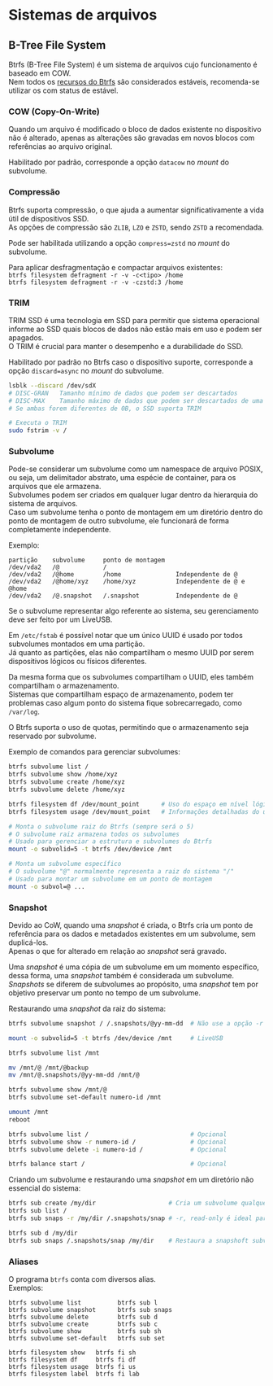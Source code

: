 # Sistemas de arquivos
## B-Tree File System
Btrfs (B-Tree File System) é um sistema de arquivos cujo funcionamento é baseado em COW.  
Nem todos os [recursos do Btrfs](https://btrfs.readthedocs.io/en/latest/Status.html) são considerados estáveis, recomenda-se utilizar os com status de estável.

### COW (Copy-On-Write)
Quando um arquivo é modificado o bloco de dados existente no dispositivo não é alterado, apenas as alterações são gravadas em novos blocos com referências ao arquivo original.

Habilitado por padrão, corresponde a opção `datacow` no *mount* do subvolume.

### Compressão
Btrfs suporta compressão, o que ajuda a aumentar significativamente a vida útil de dispositivos SSD.  
As opções de compressão são `ZLIB`, `LZO` e `ZSTD`, sendo `ZSTD` a recomendada.

Pode ser habilitada utilizando a opção `compress=zstd` no *mount* do subvolume.

Para aplicar desfragmentação e compactar arquivos existentes:  
`btrfs filesystem defragment -r -v -c<tipo> /home`  
`btrfs filesystem defragment -r -v -czstd:3 /home`  

### TRIM
TRIM SSD é uma tecnologia em SSD para permitir que sistema operacional informe ao SSD quais blocos de dados não estão mais em uso e podem ser apagados.  
O TRIM é crucial para manter o desempenho e a durabilidade do SSD.

Habilitado por padrão no Btrfs caso o dispositivo suporte, corresponde a opção `discard=async` no *mount* do subvolume.

```bash
lsblk --discard /dev/sdX
# DISC-GRAN   Tamanho mínimo de dados que podem ser descartados
# DISC-MAX    Tamanho máximo de dados que podem ser descartados de uma vez
# Se ambas forem diferentes de 0B, o SSD suporta TRIM

# Executa o TRIM
sudo fstrim -v /
```

### Subvolume
Pode-se considerar um subvolume como um namespace de arquivo POSIX, ou seja, um delimitador abstrato, uma espécie de container, para os arquivos que ele armazena.  
Subvolumes podem ser criados em qualquer lugar dentro da hierarquia do sistema de arquivos.  
Caso um subvolume tenha o ponto de montagem em um diretório dentro do ponto de montagem de outro subvolume, ele funcionará de forma completamente independente.

Exemplo:

```plaintext
partição    subvolume     ponto de montagem
/dev/vda2   /@            /
/dev/vda2   /@home        /home               Independente de @
/dev/vda2   /@home/xyz    /home/xyz           Independente de @ e @home 
/dev/vda2   /@.snapshot   /.snapshot          Independente de @
```

Se o subvolume representar algo referente ao sistema, seu gerenciamento deve ser feito por um LiveUSB.

Em `/etc/fstab` é possível notar que um único UUID é usado por todos subvolumes montados em uma partição.  
Já quanto as partições, elas não compartilham o mesmo UUID por serem dispositivos lógicos ou físicos diferentes.

Da mesma forma que os subvolumes compartilham o UUID, eles também compartilham o armazenamento.  
Sistemas que compartilham espaço de armazenamento, podem ter problemas caso algum ponto do sistema fique sobrecarregado, como `/var/log`.

O Btrfs suporta o uso de quotas, permitindo que o armazenamento seja reservado por subvolume.

Exemplo de comandos para gerenciar subvolumes:

```bash
btrfs subvolume list /
btrfs subvolume show /home/xyz
btrfs subvolume create /home/xyz
btrfs subvolume delete /home/xyz

btrfs filesystem df /dev/mount_point      # Uso do espaço em nível lógico no sistema de arquivos Btrfs
btrfs filesystem usage /dev/mount_point   # Informações detalhadas do uso de espaço

# Monta o subvolume raiz do Btrfs (sempre será o 5)
# O subvolume raiz armazena todos os subvolumes
# Usado para gerenciar a estrutura e subvolumes do Btrfs
mount -o subvolid=5 -t btrfs /dev/device /mnt

# Monta um subvolume específico
# O subvolume "@" normalmente representa a raiz do sistema "/"
# Usado para montar um subvolume em um ponto de montagem
mount -o subvol=@ ...
```

### Snapshot
Devido ao CoW, quando uma *snapshot* é criada, o Btrfs cria um ponto de referência para os dados e metadados existentes em um subvolume, sem duplicá-los.  
Apenas o que for alterado em relação ao *snapshot* será gravado.

Uma *snapshot* é uma cópia de um subvolume em um momento específico, dessa forma, uma *snapshot* também é considerada um subvolume.  
*Snapshots* se diferem de subvolumes ao propósito, uma *snapshot* tem por objetivo preservar um ponto no tempo de um subvolume.

Restaurando uma *snapshot* da raiz do sistema:

```bash
btrfs subvolume snapshot / /.snapshots/@yy-mm-dd  # Não use a opção -r nesse contexto

mount -o subvolid=5 -t btrfs /dev/device /mnt     # LiveUSB

btrfs subvolume list /mnt

mv /mnt/@ /mnt/@backup
mv /mnt/@.snapshots/@yy-mm-dd /mnt/@

btrfs subvolume show /mnt/@
btrfs subvolume set-default numero-id /mnt

umount /mnt
reboot

btrfs subvolume list /                            # Opcional
btrfs subvolume show -r numero-id /               # Opcional
btrfs subvolume delete -i numero-id /             # Opcional

btrfs balance start /                             # Opcional
```

Criando um subvolume e restaurando uma *snapshot* em um diretório não essencial do sistema:

```bash
btrfs sub create /my/dir                    # Cria um subvolume qualquer
btrfs sub list /
btrfs sub snaps -r /my/dir /.snapshots/snap # -r, read-only é ideal para backups ou versões imutáveis

btrfs sub d /my/dir
btrfs sub snaps /.snapshots/snap /my/dir    # Restaura a snapshoft subvolume
```

### Aliases
O programa `btrfs` conta com diversos alias.  
Exemplos:

```plaintext
btrfs subvolume list          btrfs sub l
btrfs subvolume snapshot      btrfs sub snaps
btrfs subvolume delete        btrfs sub d
btrfs subvolume create        btrfs sub c
btrfs subvolume show          btrfs sub sh
btrfs subvolume set-default   btrfs sub set

btrfs filesystem show   btrfs fi sh
btrfs filesystem df     btrfs fi df
btrfs filesystem usage  btrfs fi us
btrfs filesystem label  btrfs fi lab
```
